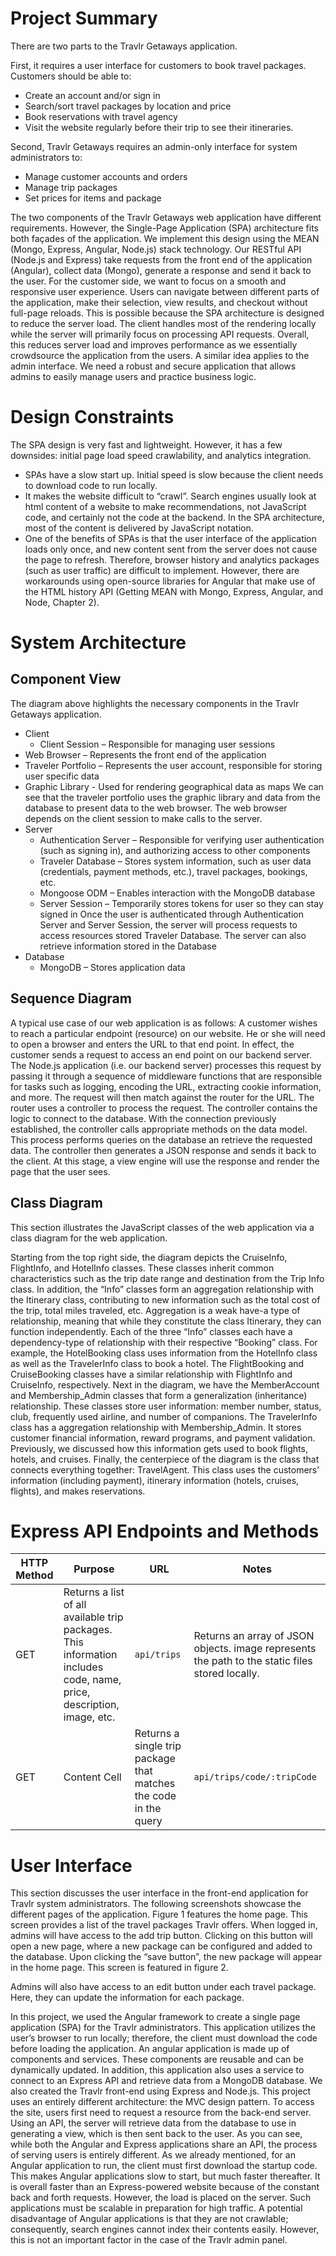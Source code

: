# Project Summary
There are two parts to the Travlr Getaways application.

First, it requires a user interface for customers to book travel packages. Customers should be able to:
-	Create an account and/or sign in
-	Search/sort travel packages by location and price
-	Book reservations with travel agency
-	Visit the website regularly before their trip to see their itineraries.

Second, Travlr Getaways requires an admin-only interface for system administrators to:
-	Manage customer accounts and orders
-	Manage trip packages 
-	Set prices for items and package

The two components of the Travlr Getaways web application have different requirements. However, the Single-Page Application (SPA) architecture fits both façades of the application. We implement this design using the MEAN (Mongo, Express, Angular, Node.js) stack technology. Our RESTful API (Node.js and Express) take requests from the front end of the application (Angular), collect data (Mongo), generate a response and send it back to the user. 
For the customer side, we want to focus on a smooth and responsive user experience. Users can navigate between different parts of the application, make their selection, view results, and checkout without full-page reloads. This is possible because the SPA architecture is designed to reduce the server load. The client handles most of the rendering locally while the server will primarily focus on processing API requests. Overall, this reduces server load and improves performance as we essentially crowdsource the application from the users.
A similar idea applies to the admin interface. We need a robust and secure application that allows admins to easily manage users and practice business logic.

# Design Constraints
The SPA design is very fast and lightweight. However, it has a few downsides: initial page load speed crawlability, and analytics integration. 
-	SPAs have a slow start up. Initial speed is slow because the client needs to download code to run locally.
-	It makes the website difficult to “crawl”. Search engines usually look at html content of a website to make recommendations, not JavaScript code, and certainly not the code at the backend. In the SPA architecture, most of the content is delivered by JavaScript notation.
-	One of the benefits of SPAs is that the user interface of the application loads only once, and new content sent from the server does not cause the page to refresh. Therefore, browser history and analytics packages (such as user traffic) are difficult to implement. However, there are workarounds using open-source libraries for Angular that make use of the HTML history API (Getting MEAN with Mongo, Express, Angular, and Node, Chapter 2).

# System Architecture
## Component View
The diagram above highlights the necessary components in the Travlr Getaways application. 
-	Client
	-	Client Session – Responsible for managing user sessions
  -	Web Browser – Represents the front end of the application
  - Traveler Portfolio – Represents the user account, responsible for storing user specific data
  - Graphic Library - Used for rendering geographical data as maps 
We can see that the traveler portfolio uses the graphic library and data from the database to present data to the web browser. The web browser depends on the client session to make calls to the server.
- Server
  - Authentication Server – Responsible for verifying user authentication (such as signing in), and authorizing access to other components
  - Traveler Database – Stores system information, such as user data (credentials, payment methods, etc.), travel packages, bookings, etc.
  - Mongoose ODM – Enables interaction with the MongoDB database
  - Server Session – Temporarily stores tokens for user so they can stay signed in
Once the user is authenticated through Authentication Server and Server Session, the server will process requests to access resources stored Traveler Database. The server can also retrieve information stored in the Database
- Database
  - MongoDB – Stores application data

## Sequence Diagram 
A typical use case of our web application is as follows:
A customer wishes to reach a particular endpoint (resource) on our website. He or she will need to open a browser and enters the URL to that end point. In effect, the customer sends a request to access an end point on our backend server. The Node.js application (i.e. our backend server) processes this request by passing it through a sequence of middleware functions that are responsible for tasks such as logging, encoding the URL, extracting cookie information, and more. The request will then match against the router for the URL. The router uses a controller to process the request. The controller contains the logic to connect to the database. With the connection previously established, the controller calls appropriate methods on the data model. This process performs queries on the database an retrieve the requested data. The controller then generates a JSON response and sends it back to the client. At this stage, a view engine will use the response and render the page that the user sees.

## Class Diagram
This section illustrates the JavaScript classes of the web application via a class diagram for the web application.

Starting from the top right side, the diagram depicts the CruiseInfo, FlightInfo, and HotelInfo classes. These classes inherit common characteristics such as the trip date range and destination from the Trip Info class. In addition, the “Info” classes form an aggregation relationship with the Itinerary class, contributing to new information such as the total cost of the trip, total miles traveled, etc. Aggregation is a weak have-a type of relationship, meaning that while they constitute the class Itinerary, they can function independently. Each of the three “Info” classes each have a dependency-type of relationship with their respective “Booking” class. For example, the HotelBooking class uses information from the HotelInfo class as well as the TravelerInfo class to book a hotel. The FlightBooking and CruiseBooking classes have a similar relationship with FlightInfo and CruiseInfo, respectively. Next in the diagram, we have the MemberAccount and Membership_Admin classes that form a generalization (inheritance) relationship. These classes store user information: member number, status, club, frequently used airline, and number of companions. The TravelerInfo class has a aggregation relationship with Membership_Admin. It stores customer financial information, reward programs, and payment validation. Previously, we discussed how this information gets used to book flights, hotels, and cruises. Finally, the centerpiece of the diagram is the class that connects everything together: TravelAgent. This class uses the customers’ information (including payment), itinerary information (hotels, cruises, flights), and makes reservations. 

# Express API Endpoints and Methods
| HTTP Method  | Purpose | URL | Notes
| ------------- | ------------- | ------------- | ------------- |
| GET  |  Returns a list of all available trip packages. This information includes code, name, price, description, image, etc. | `api/trips` | Returns an array of JSON objects. image represents the path to the static files stored locally. |
| GET | Content Cell  | Returns a single trip package that matches the code in the query | `api/trips/code/:tripCode` | If no trip is found, it returns an error. |

# User Interface
This section discusses the user interface in the front-end application for Travlr system administrators. The following screenshots showcase the different pages of the application.
Figure 1 features the home page. This screen provides a list of the travel packages Travlr offers. When logged in, admins will have access to the add trip button. Clicking on this button will open a new page, where a new package can be configured and added to the database. Upon clicking the “save button”, the new package will appear in the home page. This screen is featured in figure 2.

Admins will also have access to an edit button under each travel package. Here, they can update the information for each package. 

In this project, we used the Angular framework to create a single page application (SPA) for the Travlr administrators. This application utilizes the user’s browser to run locally; therefore, the client must download the code before loading the application. An angular application is made up of components and services. These components are reusable and can be dynamically updated. In addition, this application also uses a service to connect to an Express API and retrieve data from a MongoDB database.
We also created the Travlr front-end using Express and Node.js. This project uses an entirely different architecture: the MVC design pattern. To access the site, users first need to request a resource from the back-end server. Using an API, the server will retrieve data from the database to use in generating a view, which is then sent back to the user. As you can see, while both the Angular and Express applications share an API, the process of serving users is entirely different.
As we already mentioned, for an Angular application to run, the client must first download the startup code. This makes Angular applications slow to start, but much faster thereafter. It is overall faster than an Express-powered website because of the constant back and forth requests. However, the load is placed on the server. Such applications must be scalable in preparation for high traffic. A potential disadvantage of Angular applications is that they are not crawlable; consequently, search engines cannot index their contents easily. However, this is not an important factor in the case of the Travlr admin panel.
